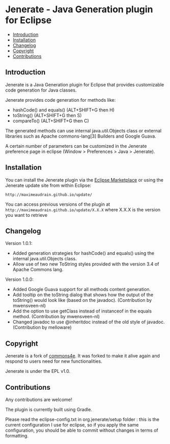 # Jenerate - Java Generation plugin for Eclipse

* [Introduction](#Introduction)
* [Installation](#Installation)
* [Changelog](#Changelog)
* [Copyright](#copyright)
* [Contributions](#Contributions)

## <a name="Introduction"/>Introduction

Jenerate is a Java Generation plugin for Eclipse that provides customizable code generation for Java classes.

Jenerate provides code generation for methods like:

* hashCode() and equals() (ALT+SHIFT+G then H)
* toString() (ALT+SHIFT+G then S)
* compareTo() (ALT+SHIFT+G then C)

The generated methods can use internal java.util.Objects class or external libraries such as Apache commons-lang[3] Builders and Google Guava.

A certain number of parameters can be customized in the Jenerate preference page in eclipse (Window > Preferences > Java > Jenerate).

## <a name="Installation"/>Installation

You can install the Jenerate plugin via the [Eclipse Marketplace](http://marketplace.eclipse.org/content/jenerate) or using the Jenerate update site from within Eclipse:
```
http://maximeaudrain.github.io/update/
```
You can access previous versions of the plugin at ```http://maximeaudrain.github.io/update/X.X.X```  where X.X.X is the version you want to retrieve 

## <a name="Changelog"/>Changelog

Version 1.0.1:
- Added generation strategies for hashCode() and equals() using the internal java.util.Objects class.
- Allow use of two new ToString styles provided with the version 3.4 of Apache Commons lang.

Version 1.0.0:
- Added Google Guava support for all methods content generation.
- Add tooltip on the toString dialog that shows how the output of the toString() would look like (based on the javadoc). (Contribution by mwensveen-nl)
- Add the option to use getClass instead of instanceof in the equals method. (Contribution by mwensveen-nl)
- Changed javadoc to use @inheritdoc instead of the old style of javadoc. (Contribution by melloware)

## <a name="Copyright"/>Copyright

Jenerate is a fork of [commons4e](https://github.com/jiayun/commons4e). It was forked to make it alive again and respond to users need for new functionalities. 

Jenerate is under the EPL v1.0.

## <a name="Contributions"/>Contributions

Any contributions are welcome!

The plugin is currently built using Gradle.

Please read the eclipse-config.txt in org.jenerate/setup folder : this is the current configuration I use for eclipse, so if you apply the same configuration, you should be able to commit without changes in terms of formatting.

